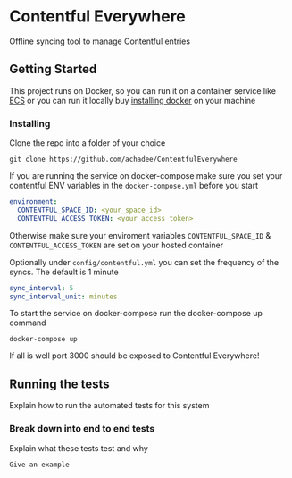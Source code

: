 # Contentful Everywhere

Offline syncing tool to manage Contentful entries

## Getting Started

This project runs on Docker, so you can run it on a container service like [ECS]( https://aws.amazon.com/ecs/) or you can run it locally buy [installing docker](https://docs.docker.com/install/) on your machine


### Installing

Clone the repo into a folder of your choice

```
git clone https://github.com/achadee/ContentfulEverywhere
```
If you are running the service on docker-compose make sure you set your contentful ENV variables in the `docker-compose.yml` before you start

```yml
environment:
  CONTENTFUL_SPACE_ID: <your_space_id>
  CONTENTFUL_ACCESS_TOKEN: <your_access_token>
```
Otherwise make sure your enviroment variables `CONTENTFUL_SPACE_ID` & `CONTENTFUL_ACCESS_TOKEN` are set on your hosted container

Optionally under `config/contentful.yml` you can set the frequency of the syncs. The default is 1 minute
```yml
sync_interval: 5
sync_interval_unit: minutes
```

To start the service on docker-compose run the docker-compose up command

```
docker-compose up
```

If all is well port 3000 should be exposed to Contentful Everywhere!

## Running the tests

Explain how to run the automated tests for this system

### Break down into end to end tests

Explain what these tests test and why

```
Give an example
```
